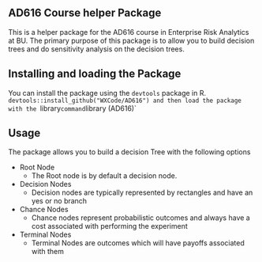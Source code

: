 ## AD616 Course helper Package
This is a helper package for the AD616 course in Enterprise Risk Analytics at BU. 
The primary purpose of this package is to allow you to build decision trees and do sensitivity analysis on the decision trees.

## Installing and loading the Package
You can install the package using the `devtools` package in R. 
`devtools::install_github("WXCode/AD616")
and then load the package with the `library` command
`library (AD616)`

## Usage
The package allows you to build a decision Tree with the following options
- Root Node
    - The Root node is by default a decision node.
- Decision Nodes
    - Decision nodes are typically represented by rectangles and have an yes or no branch
- Chance Nodes
    - Chance nodes represent probabilistic outcomes and always have a cost associated with performing the experiment
- Terminal Nodes
    - Terminal Nodes are outcomes which will have payoffs associated with them


